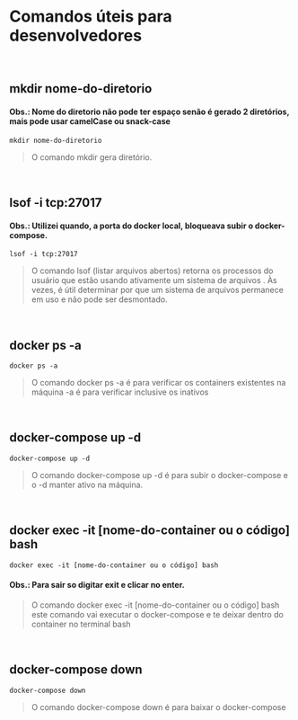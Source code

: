 # Comandos úteis para desenvolvedores

<style
>
.center {
  text-align: center;
}
</style>

<br
/>

<h2
  text-align:'center'
>
  mkdir nome-do-diretorio
</h2>

<h4
>
  Obs.: Nome do diretorio não pode ter espaço senão é gerado 2 diretórios, mais pode usar camelCase ou snack-case
</h4>

> <p
> >

    mkdir nome-do-diretorio

  </p>

> O comando mkdir gera diretório.

<br
/>

## lsof -i tcp:27017

<h4
>Obs.: Utilizei quando, a porta do docker local, bloqueava subir o docker-compose.</h4>

> <p
> >

    lsof -i tcp:27017

  </p>

> O comando lsof (listar arquivos abertos) retorna os processos do usuário que estão usando ativamente um sistema de arquivos . Às vezes, é útil determinar por que um sistema de arquivos permanece em uso e não pode ser desmontado.

<br
/>

## docker ps -a

> <p
> >

    docker ps -a

 </p>

> O comando docker ps -a é para verificar os containers existentes na máquina -a é para verificar inclusive os inativos

<br
/>

## docker-compose up -d

> <p
> >

    docker-compose up -d

 </p>

> O comando docker-compose up -d é para subir o docker-compose e o -d manter ativo na máquina.

<br
/>

## docker exec -it [nome-do-container ou o código] bash

> <p
> >

    docker exec -it [nome-do-container ou o código] bash

 </p>

 <h4
 >
  Obs.: Para sair so digitar exit e clicar no enter.</h4>

> O comando docker exec -it [nome-do-container ou o código] bash  este comando vai executar o docker-compose e te deixar dentro do container no terminal bash

<br
/>

## docker-compose down

> <p
> >

    docker-compose down

 </p>

> O comando docker-compose down é para baixar o docker-compose

<br
/>
